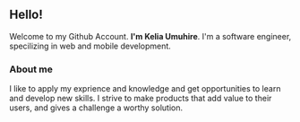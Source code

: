 ## Hello!

Welcome to my Github Account. **I'm Kelia Umuhire**. I'm a software engineer, specilizing in web and mobile development.

### About me

I like to apply my exprience and knowledge and get opportunities to learn and develop new skills. I strive to make products that add value to their users, and gives a challenge a worthy solution.

